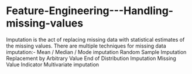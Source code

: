 # Feature-Engineering---Handling-missing-values
Imputation is the act of replacing missing data with statistical estimates of the missing values. There are multiple techniques for missing data imputation:-  Mean / Median / Mode imputation  Random Sample Imputation  Replacement by Arbitrary Value  End of Distribution Imputation  Missing Value Indicator  Multivariate imputation
